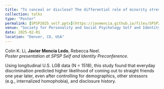 ```yaml
---
title: "To conceal or disclose? The differential role of minority stress in LGB identity concealment and disclosure"
collection: talks
type: "Poster"
permalink: [SPSP2025_self.pptx](https://javmencia.github.io/files/SPSP2025_self.pdf)
venue: "Society for Personality and Social Psychology Self and Identity Preconference"
date: 2025-02-01
location: "Denver, CO, USA"
---
```


Colin K. Li, **Javier Mencia Ledo**, Rebecca Neel.  
*Poster presentation at SPSP Self and Identity Preconference.*  

Using longitudinal U.S. LGB data (N = 1518), this study found that everyday discrimination predicted higher likelihood of coming out to straight friends one year later, even after controlling for demographics, other stressors (e.g., internalized homophobia), and disclosure history. 

